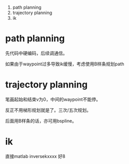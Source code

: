 1. path planning 
2. trajectory planning
3. ik

# path planning

先代码中硬编码，后续调通信。

如果由于waypoint过多导致ik缓慢，考虑使用B样条规划path

# trajectory planning

笔画起始和结束v为0，中间的waypoint不能停。

反正不用梯形规划就是了。三次/五次规划。

后面用B样条的话，亦可用bspline。

# ik

直接matlab inversekxxxx 好8



